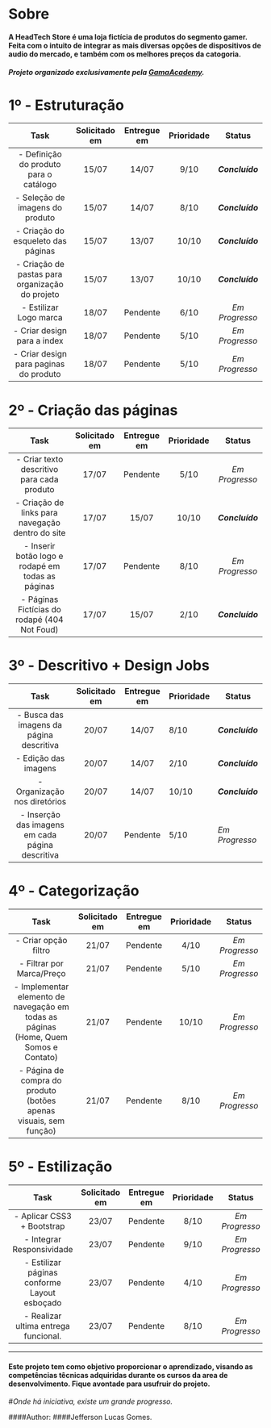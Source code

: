 # Sobre

#### A HeadTech Store é uma loja fictícia de produtos do segmento gamer. Feita com o intuito de integrar as mais diversas opções de dispositivos de audio do mercado, e também com os melhores preços da catogoria.

#### *Projeto organizado exclusivamente pela [GamaAcademy](https://www.gama.academy/).*



# 1º - Estruturação

|                   Task                   | Solicitado em | Entregue em | Prioridade |     Status      |
| :--------------------------------------: | :-----------: | :---------: | :--------: | :-------------: |
|  - Definição do produto para o catálogo  |     15/07     |    14/07    |    9/10    | ***Concluído*** |
|     - Seleção de imagens do produto      |     15/07     |    14/07    |    8/10    | ***Concluído*** |
|    - Criação do esqueleto das páginas    |     15/07     |    13/07    |   10/10    | ***Concluído*** |
| - Criação de pastas para organização do projeto |     15/07     |    13/07    |   10/10    | ***Concluído*** |
|          - Estilizar Logo marca          |     18/07     |  Pendente   |    6/10    | *Em Progresso*  |
|       - Criar design para a index        |     18/07     |  Pendente   |    5/10    | *Em Progresso*  |
|  - Criar design para paginas do produto  |     18/07     |  Pendente   |    5/10    | *Em Progresso*  |



# 2º - Criação das páginas

|                   Task                   | Solicitado em | Entregue em | Prioridade |     Status      |
| :--------------------------------------: | :-----------: | :---------: | :--------: | :-------------: |
| - Criar texto descritivo para cada produto |     17/07     |  Pendente   |    5/10    | *Em Progresso*  |
| - Criação de links para navegação dentro do site |     17/07     |    15/07    |   10/10    | ***Concluído*** |
| - Inserir botão logo e rodapé em todas as páginas |     17/07     |  Pendente   |    8/10    | *Em Progresso*  |
| - Páginas Fictícias do rodapé (404 Not Foud) |     17/07     |    15/07    |    2/10    | ***Concluído*** |



# 3º - Descritivo + Design Jobs

|                   Task                   | Solicitado em | Entregue em | Prioridade | Status          |
| :--------------------------------------: | :-----------: | :---------: | ---------- | --------------- |
| - Busca das imagens da página descritiva |     20/07     |    14/07    | 8/10       | ***Concluído*** |
|           - Edição das imagens           |     20/07     |    14/07    | 2/10       | ***Concluído*** |
|       - Organização nos diretórios       |     20/07     |    14/07    | 10/10      | ***Concluído*** |
| - Inserção das imagens em cada página descritiva |     20/07     |  Pendente   | 5/10       | *Em Progresso*  |



# 4º - Categorização

|                   Task                   | Solicitado em | Entregue em | Prioridade |     Status     |
| :--------------------------------------: | :-----------: | :---------: | :--------: | :------------: |
|           - Criar opção filtro           |     21/07     |  Pendente   |    4/10    | *Em Progresso* |
|        - Filtrar por Marca/Preço         |     21/07     |  Pendente   |    5/10    | *Em Progresso* |
| - Implementar elemento de navegação em todas as páginas (Home, Quem Somos e Contato) |     21/07     |  Pendente   |   10/10    | *Em Progresso* |
| - Página de compra do produto (botões apenas visuais, sem função) |     21/07     |  Pendente   |    8/10    | *Em Progresso* |



# 5º - Estilização

|                   Task                   | Solicitado em | Entregue em | Prioridade |     Status     |
| :--------------------------------------: | :-----------: | :---------: | :--------: | :------------: |
|        - Aplicar CSS3 + Bootstrap        |     23/07     |  Pendente   |    8/10    | *Em Progresso* |
|        - Integrar Responsividade         |     23/07     |  Pendente   |    9/10    | *Em Progresso* |
| - Estilizar páginas conforme Layout esboçado |     23/07     |  Pendente   |    4/10    | *Em Progresso* |
|   - Realizar ultima entrega funcional.   |     23/07     |  Pendente   |    8/10    | *Em Progresso* |

------

#### Este projeto tem como objetivo proporcionar o aprendizado, visando as competências têcnicas adquiridas durante os cursos da area de desenvolvimento. Fique avontade para usufruir do projeto.



#*Onde há iniciativa, existe um grande progresso.*




####Author:
####Jefferson Lucas Gomes.